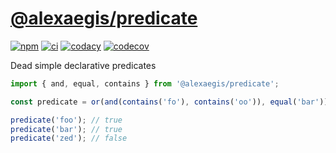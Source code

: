# [@alexaegis/predicate](https://github.com/AlexAegis/js-core/tree/master/packages/predicate)

[![npm](https://img.shields.io/npm/v/@alexaegis/predicate/latest)](https://www.npmjs.com/package/@alexaegis/predicate)
[![ci](https://github.com/AlexAegis/js-core/actions/workflows/cicd.yml/badge.svg)](https://github.com/AlexAegis/js-core/actions/workflows/cicd.yml)
[![codacy](https://app.codacy.com/project/badge/Grade/402dd6d7fcbd4cde86fdf8e7d948fcde)](https://www.codacy.com/gh/AlexAegis/js-core/dashboard?utm_source=github.com&utm_medium=referral&utm_content=AlexAegis/js-core&utm_campaign=Badge_Grade)
[![codecov](https://codecov.io/gh/AlexAegis/js-core/branch/master/graph/badge.svg?token=kw8ZeoPbUh)](https://codecov.io/gh/AlexAegis/js-core)

Dead simple declarative predicates

```ts
import { and, equal, contains } from '@alexaegis/predicate';

const predicate = or(and(contains('fo'), contains('oo')), equal('bar'));

predicate('foo'); // true
predicate('bar'); // true
predicate('zed'); // false
```
